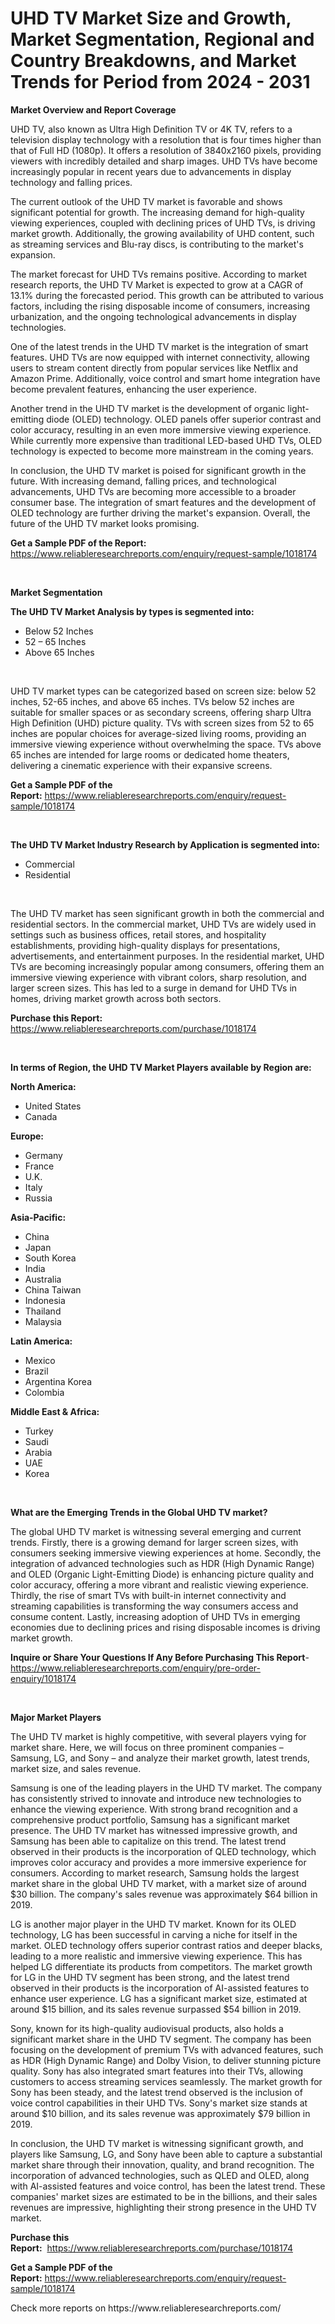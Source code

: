 <p><h1>UHD TV Market Size and Growth, Market Segmentation, Regional and Country Breakdowns, and Market Trends for Period from 2024 -  2031</h1></p><p><strong>Market Overview and Report Coverage</strong></p>
<p><p>UHD TV, also known as Ultra High Definition TV or 4K TV, refers to a television display technology with a resolution that is four times higher than that of Full HD (1080p). It offers a resolution of 3840x2160 pixels, providing viewers with incredibly detailed and sharp images. UHD TVs have become increasingly popular in recent years due to advancements in display technology and falling prices.</p><p>The current outlook of the UHD TV market is favorable and shows significant potential for growth. The increasing demand for high-quality viewing experiences, coupled with declining prices of UHD TVs, is driving market growth. Additionally, the growing availability of UHD content, such as streaming services and Blu-ray discs, is contributing to the market's expansion.</p><p>The market forecast for UHD TVs remains positive. According to market research reports, the UHD TV Market is expected to grow at a CAGR of 13.1% during the forecasted period. This growth can be attributed to various factors, including the rising disposable income of consumers, increasing urbanization, and the ongoing technological advancements in display technologies.</p><p>One of the latest trends in the UHD TV market is the integration of smart features. UHD TVs are now equipped with internet connectivity, allowing users to stream content directly from popular services like Netflix and Amazon Prime. Additionally, voice control and smart home integration have become prevalent features, enhancing the user experience.</p><p>Another trend in the UHD TV market is the development of organic light-emitting diode (OLED) technology. OLED panels offer superior contrast and color accuracy, resulting in an even more immersive viewing experience. While currently more expensive than traditional LED-based UHD TVs, OLED technology is expected to become more mainstream in the coming years.</p><p>In conclusion, the UHD TV market is poised for significant growth in the future. With increasing demand, falling prices, and technological advancements, UHD TVs are becoming more accessible to a broader consumer base. The integration of smart features and the development of OLED technology are further driving the market's expansion. Overall, the future of the UHD TV market looks promising.</p></p>
<p><strong>Get a Sample PDF of the Report:</strong> <a href="https://www.reliableresearchreports.com/enquiry/request-sample/1018174">https://www.reliableresearchreports.com/enquiry/request-sample/1018174</a></p>
<p>&nbsp;</p>
<p><strong>Market Segmentation</strong></p>
<p><strong>The UHD TV Market Analysis by types is segmented into:</strong></p>
<p><ul><li>Below 52 Inches</li><li>52 – 65 Inches</li><li>Above 65 Inches</li></ul></p>
<p>&nbsp;</p>
<p><p>UHD TV market types can be categorized based on screen size: below 52 inches, 52-65 inches, and above 65 inches. TVs below 52 inches are suitable for smaller spaces or as secondary screens, offering sharp Ultra High Definition (UHD) picture quality. TVs with screen sizes from 52 to 65 inches are popular choices for average-sized living rooms, providing an immersive viewing experience without overwhelming the space. TVs above 65 inches are intended for large rooms or dedicated home theaters, delivering a cinematic experience with their expansive screens.</p></p>
<p><strong>Get a Sample PDF of the Report:</strong>&nbsp;<a href="https://www.reliableresearchreports.com/enquiry/request-sample/1018174">https://www.reliableresearchreports.com/enquiry/request-sample/1018174</a></p>
<p>&nbsp;</p>
<p><strong>The UHD TV Market Industry Research by Application is segmented into:</strong></p>
<p><ul><li>Commercial</li><li>Residential</li></ul></p>
<p>&nbsp;</p>
<p><p>The UHD TV market has seen significant growth in both the commercial and residential sectors. In the commercial market, UHD TVs are widely used in settings such as business offices, retail stores, and hospitality establishments, providing high-quality displays for presentations, advertisements, and entertainment purposes. In the residential market, UHD TVs are becoming increasingly popular among consumers, offering them an immersive viewing experience with vibrant colors, sharp resolution, and larger screen sizes. This has led to a surge in demand for UHD TVs in homes, driving market growth across both sectors.</p></p>
<p><strong>Purchase this Report:</strong>&nbsp; <a href="https://www.reliableresearchreports.com/purchase/1018174">https://www.reliableresearchreports.com/purchase/1018174</a></p>
<p>&nbsp;</p>
<p><strong>In terms of Region, the UHD TV Market Players available by Region are:</strong></p>
<p>
    <p> <strong> North America: </strong>
        <ul>
            <li>United States</li>
            <li>Canada</li>
        </ul>
        </p> 
    <p> <strong> Europe: </strong>
        <ul>
            <li>Germany</li>
            <li>France</li>
            <li>U.K.</li>
            <li>Italy</li>
            <li>Russia</li>
        </ul>
        </p> 
    <p> <strong> Asia-Pacific: </strong>
        <ul>
            <li>China</li>
            <li>Japan</li>
            <li>South Korea</li>
            <li>India</li>
            <li>Australia</li>
            <li>China Taiwan</li>
            <li>Indonesia</li>
            <li>Thailand</li>
            <li>Malaysia</li>
        </ul>
        </p> 
    <p> <strong> Latin America: </strong>
        <ul>
            <li>Mexico</li>
            <li>Brazil</li>
            <li>Argentina Korea</li>
            <li>Colombia</li>
        </ul>
        </p> 
    <p> <strong> Middle East & Africa: </strong>
        <ul>
            <li>Turkey</li>
            <li>Saudi</li>
            <li>Arabia</li>
            <li>UAE</li>
            <li>Korea</li>
        </ul>
    </p>
    </p>
<p>&nbsp;</p>
<p><strong>What are the Emerging Trends in the Global UHD TV market?</strong></p>
<p><p>The global UHD TV market is witnessing several emerging and current trends. Firstly, there is a growing demand for larger screen sizes, with consumers seeking immersive viewing experiences at home. Secondly, the integration of advanced technologies such as HDR (High Dynamic Range) and OLED (Organic Light-Emitting Diode) is enhancing picture quality and color accuracy, offering a more vibrant and realistic viewing experience. Thirdly, the rise of smart TVs with built-in internet connectivity and streaming capabilities is transforming the way consumers access and consume content. Lastly, increasing adoption of UHD TVs in emerging economies due to declining prices and rising disposable incomes is driving market growth.</p></p>
<p><strong>Inquire or Share Your Questions If Any Before Purchasing This Report</strong>- <a href="https://www.reliableresearchreports.com/enquiry/pre-order-enquiry/1018174">https://www.reliableresearchreports.com/enquiry/pre-order-enquiry/1018174</a></p>
<p>&nbsp;</p>
<p><strong>Major Market Players</strong></p>
<p><p>The UHD TV market is highly competitive, with several players vying for market share. Here, we will focus on three prominent companies – Samsung, LG, and Sony – and analyze their market growth, latest trends, market size, and sales revenue.</p><p>Samsung is one of the leading players in the UHD TV market. The company has consistently strived to innovate and introduce new technologies to enhance the viewing experience. With strong brand recognition and a comprehensive product portfolio, Samsung has a significant market presence. The UHD TV market has witnessed impressive growth, and Samsung has been able to capitalize on this trend. The latest trend observed in their products is the incorporation of QLED technology, which improves color accuracy and provides a more immersive experience for consumers. According to market research, Samsung holds the largest market share in the global UHD TV market, with a market size of around $30 billion. The company's sales revenue was approximately $64 billion in 2019.</p><p>LG is another major player in the UHD TV market. Known for its OLED technology, LG has been successful in carving a niche for itself in the market. OLED technology offers superior contrast ratios and deeper blacks, leading to a more realistic and immersive viewing experience. This has helped LG differentiate its products from competitors. The market growth for LG in the UHD TV segment has been strong, and the latest trend observed in their products is the incorporation of AI-assisted features to enhance user experience. LG has a significant market size, estimated at around $15 billion, and its sales revenue surpassed $54 billion in 2019.</p><p>Sony, known for its high-quality audiovisual products, also holds a significant market share in the UHD TV segment. The company has been focusing on the development of premium TVs with advanced features, such as HDR (High Dynamic Range) and Dolby Vision, to deliver stunning picture quality. Sony has also integrated smart features into their TVs, allowing customers to access streaming services seamlessly. The market growth for Sony has been steady, and the latest trend observed is the inclusion of voice control capabilities in their UHD TVs. Sony's market size stands at around $10 billion, and its sales revenue was approximately $79 billion in 2019.</p><p>In conclusion, the UHD TV market is witnessing significant growth, and players like Samsung, LG, and Sony have been able to capture a substantial market share through their innovation, quality, and brand recognition. The incorporation of advanced technologies, such as QLED and OLED, along with AI-assisted features and voice control, has been the latest trend. These companies' market sizes are estimated to be in the billions, and their sales revenues are impressive, highlighting their strong presence in the UHD TV market.</p></p>
<p><strong>Purchase this Report:</strong>&nbsp;&nbsp;<a href="https://www.reliableresearchreports.com/purchase/1018174">https://www.reliableresearchreports.com/purchase/1018174</a></p>
<p></p>
<p><strong>Get a Sample PDF of the Report:</strong>&nbsp;<a href="https://www.reliableresearchreports.com/enquiry/request-sample/1018174">https://www.reliableresearchreports.com/enquiry/request-sample/1018174</a></p>
<p>Check more reports on https://www.reliableresearchreports.com/</p>